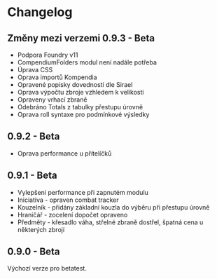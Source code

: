 Changelog
=========
Změny mezi verzemi
0.9.3 - Beta
------------
* Podpora Foundry v11
* CompendiumFolders modul není nadále potřeba
* Úprava CSS
* Oprava importů Kompendia
* Opravené popisky dovedností dle Sirael
* Oprava výpočtu zbroje vzhledem k velikosti
* Opraveny vrhací zbraně
* Odebráno Totals z tabulky přestupu úrovně
* Oprava roll syntaxe pro podmínkové výsledky

0.9.2 - Beta
------------
* Oprava performance u přítelíčků

0.9.1 - Beta
------------
* Vylepšení performance při zapnutém modulu
* Iniciativa - opraven combat tracker
* Kouzelník - přidány základní kouzla do výběru při přestupu úrovně
* Hraničář - zocelení dopočet opraveno
* Předměty - křesadlo váha, střelné zbraně dostřel, špatná cena u některých zbrojí

0.9.0 - Beta
------------
Výchozí verze pro betatest.

